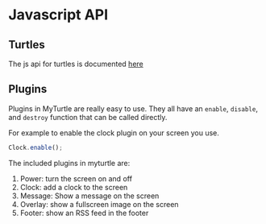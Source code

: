 Javascript API
==============

Turtles
-------
The js api for turtles is documented [here](http://github.com/FlatTurtle/MyTurtle/tree/master/turtles#turtles)

Plugins
-------
Plugins in MyTurtle are really easy to use. They all have an `enable`, `disable`, and `destroy` function that can be called directly. 

For example to enable the clock plugin on your screen you use.

```javascript
Clock.enable();
```

The included plugins in myturtle are:
1. Power: turn the screen on and off
2. Clock: add a clock to the screen
3. Message: Show a message on the screen
4. Overlay: show a fullscreen image on the screen
5. Footer: show an RSS feed in the footer

